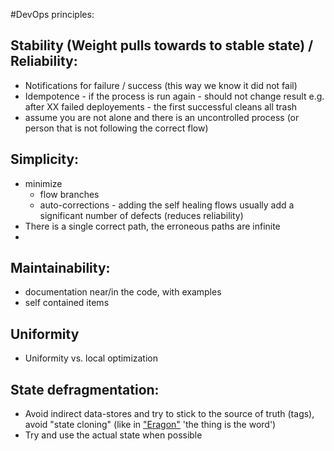 #DevOps principles:  


## Stability (Weight pulls towards to stable state) / Reliability:
* Notifications for failure / success (this way we know it did not fail)  
* Idempotence - if the process is run again - should not change result
e.g. after XX failed deployements - the first successful cleans all trash
* assume you are not alone and there is an uncontrolled process (or person that is not following the correct flow)


## Simplicity:  
* minimize 
    *   flow branches
    *   auto-corrections - adding the self healing flows usually add a significant number of defects (reduces reliability)  
* There is a single correct path, the erroneous paths are infinite
*

## Maintainability:
* documentation near/in the code, with examples
* self contained items


## Uniformity 
* Uniformity vs. local optimization


## State defragmentation: 
* Avoid indirect data-stores and try to stick to the source of truth (tags), avoid "state cloning" (like in ["Eragon"](https://youtu.be/UfDKAJQcFEE?t=23s) 'the thing is the word')
* Try and use the actual state when possible



